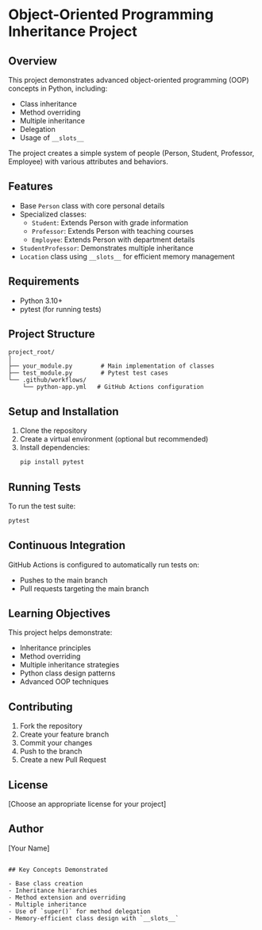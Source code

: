 # Object-Oriented Programming Inheritance Project

## Overview

This project demonstrates advanced object-oriented programming (OOP) concepts in Python, including:
- Class inheritance
- Method overriding
- Multiple inheritance
- Delegation
- Usage of `__slots__`

The project creates a simple system of people (Person, Student, Professor, Employee) with various attributes and behaviors.

## Features

- Base `Person` class with core personal details
- Specialized classes:
  - `Student`: Extends Person with grade information
  - `Professor`: Extends Person with teaching courses
  - `Employee`: Extends Person with department details
- `StudentProfessor`: Demonstrates multiple inheritance
- `Location` class using `__slots__` for efficient memory management

## Requirements

- Python 3.10+
- pytest (for running tests)

## Project Structure

```
project_root/
│
├── your_module.py        # Main implementation of classes
├── test_module.py        # Pytest test cases
└── .github/workflows/
    └── python-app.yml   # GitHub Actions configuration
```

## Setup and Installation

1. Clone the repository
2. Create a virtual environment (optional but recommended)
3. Install dependencies:
   ```bash
   pip install pytest
   ```

## Running Tests

To run the test suite:
```bash
pytest
```

## Continuous Integration

GitHub Actions is configured to automatically run tests on:
- Pushes to the main branch
- Pull requests targeting the main branch

## Learning Objectives

This project helps demonstrate:
- Inheritance principles
- Method overriding
- Multiple inheritance strategies
- Python class design patterns
- Advanced OOP techniques

## Contributing

1. Fork the repository
2. Create your feature branch
3. Commit your changes
4. Push to the branch
5. Create a new Pull Request

## License

[Choose an appropriate license for your project]

## Author

[Your Name]
```

## Key Concepts Demonstrated

- Base class creation
- Inheritance hierarchies
- Method extension and overriding
- Multiple inheritance
- Use of `super()` for method delegation
- Memory-efficient class design with `__slots__`